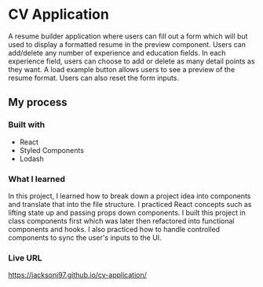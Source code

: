 # CV Application

A resume builder application where users can fill out a form which will but used to display a formatted resume in the preview component. Users can add/delete any number of experience and education fields. In each experience field, users can choose to add or delete as many detail points as they want. A load example button allows users to see a preview of the resume format. Users can also reset the form inputs.

## My process

### Built with

- React
- Styled Components
- Lodash

### What I learned

In this project, I learned how to break down a project idea into components and translate that into the file structure. I practiced React concepts such as lifting state up and passing props down components. I built this project in class components first which was later then refactored into functional components and hooks. I also practiced how to handle controlled components to sync the user's inputs to the UI.

### Live URL

https://jacksonj97.github.io/cv-application/

